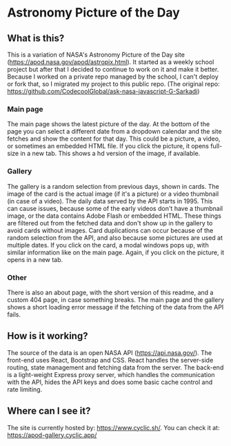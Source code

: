 # Astronomy Picture of the Day
## What is this?
This is a variation of NASA's Astronomy Picture of the Day site (https://apod.nasa.gov/apod/astropix.html). It started as a weekly school project but after that I decided to continue to work on it and make it better. Because I worked on a private repo managed by the school, I can't deploy or fork that, so I migrated my project to this public repo. (The original repo: https://github.com/CodecoolGlobal/ask-nasa-javascript-G-Sarkadi)<br />
### Main page
The main page shows the latest picture of the day. At the bottom of the page you can select a different date from a dropdown calendar and the site fetches and show the content for that day. This could be a picture, a video, or sometimes an embedded HTML file. If you click the picture, it opens full-size in a new tab. This shows a hd version of the image, if available.<br />
### Gallery
The gallery is a random selection from previous days, shown in cards. The image of the card is the actual image (if it's a picture) or a video thumbnail (in case of a video). The daily data served by the API starts in 1995. This can cause issues, because some of the early videos don't have a thumbnail image, or the data contains Adobe Flash or embedded HTML. These things are filtered out from the fetched data and don't show up in the gallery to avoid cards without images. Card duplications can occur because of the random selection from the API, and also because some pictures are used at multiple dates. If you click on the card, a modal windows pops up, with similar information like on the main page. Again, if you click on the picture, it opens in a new tab.<br />
### Other
There is also an about page, with the short version of this readme, and a custom 404 page, in case something breaks. The main page and the gallery shows a short loading error message if the fetching of the data from the API fails.

## How is it working?
The source of the data is an open NASA API (https://api.nasa.gov/). The front-end uses React, Bootstrap and CSS. React handles the server-side routing, state management and fetching data from the server. The back-end is a light-weight Express proxy server, which handles the communication with the API, hides the API keys and does some basic cache control and rate limiting.

## Where can I see it?
The site is currently hosted by: https://www.cyclic.sh/. You can check it at: https://apod-gallery.cyclic.app/
